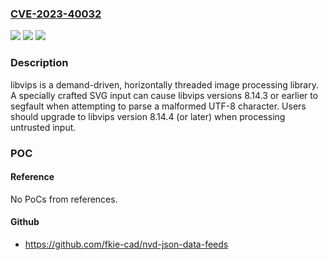 ### [CVE-2023-40032](https://cve.mitre.org/cgi-bin/cvename.cgi?name=CVE-2023-40032)
![](https://img.shields.io/static/v1?label=Product&message=libvips&color=blue)
![](https://img.shields.io/static/v1?label=Version&message=%3D%20%3C%208.14.4%20&color=brighgreen)
![](https://img.shields.io/static/v1?label=Vulnerability&message=CWE-476%3A%20NULL%20Pointer%20Dereference&color=brighgreen)

### Description

libvips is a demand-driven, horizontally threaded image processing library. A specially crafted SVG input can cause libvips versions 8.14.3 or earlier to segfault when attempting to parse a malformed UTF-8 character. Users should upgrade to libvips version 8.14.4 (or later) when processing untrusted input.

### POC

#### Reference
No PoCs from references.

#### Github
- https://github.com/fkie-cad/nvd-json-data-feeds

